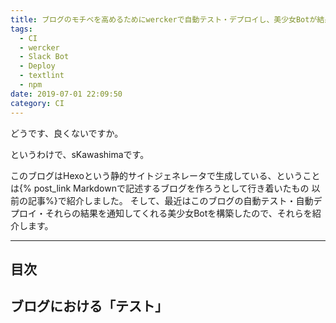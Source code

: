 ```yaml
---
title: ブログのモチベを高めるためにwerckerで自動テスト・デプロイし、美少女Botが結果をSlackで通知してくれるシステムを組んだ
tags:
  - CI
  - wercker
  - Slack Bot
  - Deploy
  - textlint
  - npm
date: 2019-07-01 22:09:50
category: CI
---
```


どうです、良くないですか。

というわけで、sKawashimaです。

このブログはHexoという静的サイトジェネレータで生成している、ということは{% post_link Markdownで記述するブログを作ろうとして行き着いたもの 以前の記事%}で紹介しました。
そして、最近はこのブログの自動テスト・自動デプロイ・それらの結果を通知してくれる美少女Botを構築したので、それらを紹介します。

<!-- more -->

---

## 目次

<!-- toc -->

## ブログにおける「テスト」
